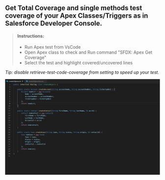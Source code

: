<h2>Get Total Coverage and single methods test coverage of your Apex Classes/Triggers as in Salesforce Developer Console.</h2>

> #### Instructions:
> - Run Apex test from VsCode
> - Open Apex class to check and Run command "SFDX: Apex Get Coverage"
> - Select the test and highlight covered/uncovered lines
>

<em>Tip: disable retrieve-test-code-coverage from setting to speed up your test.</em>

![Recording of Apex Get Coverage](https://github.com/PreziosiRaffaele/ApexGetCoverage/blob/main/demo.gif?raw=true)